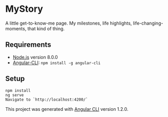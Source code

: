 # MyStory

A little get-to-know-me page. My milestones, life highlights, life-changing-moments, that kind of thing.

## Requirements

- [Node.js](https://nodejs.org/en/) version 8.0.0
- [Angular-CLI](https://github.com/angular/angular-cli): `npm install -g angular-cli`

## Setup

```
npm install
ng serve
Navigate to `http://localhost:4200/`
```

This project was generated with [Angular CLI](https://github.com/angular/angular-cli) version 1.2.0.
